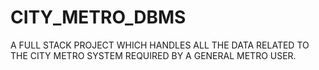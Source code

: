# CITY_METRO_DBMS
A FULL STACK PROJECT WHICH HANDLES ALL THE DATA RELATED TO THE CITY METRO SYSTEM REQUIRED BY A GENERAL METRO USER.
